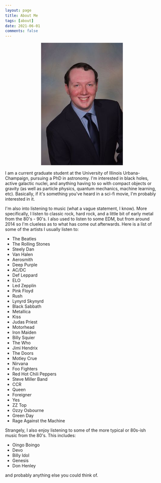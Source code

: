 ```yaml
---
layout: page
title: About Me
tags: [about]
date: 2021-06-01
comments: false
---
```

    
<center>
    <figure>
        <a><img src="/assets/img/professional.jpg"></a>
    </figure>
</center>
    
I am a current graduate student at the University of Illinois Urbana-Champaign, pursuing a PhD in astronomy. I'm interested in black holes, active galactic nuclei, and anything having to so with compact objects or gravity (as well as particle physics, quantum mechanics, machine learning, etc). Basically, if it's something you've heard in a sci-fi movie, I'm probably interested in it. 


I'm also into listening to music (what a vague statement, I know). More specifically, I listen to classic rock, hard rock, and a little bit of early metal from the 80's - 90's. I also used to listen to some EDM, but from around 2014 so I'm clueless as to what has come out afterwards. Here is a list of some of the artists I usually listen to:

* The Beatles
* The Rolling Stones
* Steely Dan
* Van Halen
* Aerosmith
* Deep Purple
* AC/DC
* Def Leppard
* ELO
* Led Zepplin
* Pink Floyd
* Rush
* Lynyrd Skynyrd
* Black Sabbath
* Metallica
* Kiss
* Judas Priest
* Motorhead
* Iron Maiden
* Billy Squier
* The Who
* Jimi Hendrix
* The Doors
* Motley Crue
* Nirvana
* Foo Fighters
* Red Hot Chili Peppers
* Steve Miller Band
* CCR
* Queen
* Foreigner
* Yes
* ZZ Top
* Ozzy Osbourne
* Green Day
* Rage Against the Machine

Strangely, I also enjoy listening to some of the more typical or 80s-ish music from the 80's. This includes:

* Oingo Boingo
* Devo
* Billy Idol
* Genesis
* Don Henley

and probably anything else you could think of.

